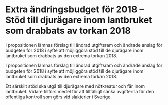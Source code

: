 # Extra ändringsbudget för 2018 – Stöd till djurägare inom lantbruket som drabbats av torkan 2018

I propositionen lämnas förslag till ändrad utgiftsram och ändrade anslag
för budgeten för 2018 i syfte att möjliggöra stöd till de djurägare inom
lantbruket som drabbats av den extrema torkan 2018.

I propositionen lämnas förslag till ändrad utgiftsram och ändrade anslag
för budgeten för 2018 i syfte att möjliggöra stöd till de djurägare inom
lantbruket som drabbats av den extrema torkan 2018.

Ett särskilt stöd ska utgå till djurägare med nötkreatur och får inom lantbruket. Vidare tillförs medel för att tillfälligt sänka avgifterna för den offentliga kontroll som görs vid slakterier i Sverige.
